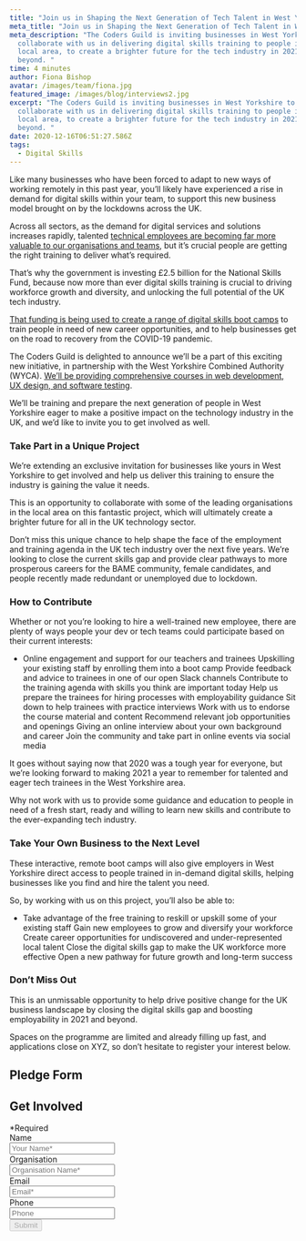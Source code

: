 ```yaml
---
title: "Join us in Shaping the Next Generation of Tech Talent in West Yorkshire "
meta_title: "Join us in Shaping the Next Generation of Tech Talent in West Yorkshire "
meta_description: "The Coders Guild is inviting businesses in West Yorkshire to
  collaborate with us in delivering digital skills training to people in the
  local area, to create a brighter future for the tech industry in 2021 and
  beyond. "
time: 4 minutes
author: Fiona Bishop
avatar: /images/team/fiona.jpg
featured_image: /images/blog/interviews2.jpg
excerpt: "The Coders Guild is inviting businesses in West Yorkshire to
  collaborate with us in delivering digital skills training to people in the
  local area, to create a brighter future for the tech industry in 2021 and
  beyond. "
date: 2020-12-16T06:51:27.586Z
tags:
  - Digital Skills
---
```

Like many businesses who have been forced to adapt to new ways of working remotely in this past year, you’ll likely have experienced a rise in demand for digital skills within your team, to support this new business model brought on by the lockdowns across the UK.

Across all sectors, as the demand for digital services and solutions increases rapidly, talented [technical employees are becoming far more valuable to our organisations and teams](https://thecodersguild.org.uk/blog/hiring-developer-apprentice-sme-thrive-2021/), but it’s crucial people are getting the right training to deliver what’s required. 

That’s why the government is investing £2.5 billion for the National Skills Fund, because now more than ever digital skills training is crucial to driving workforce growth and diversity, and unlocking the full potential of the UK tech industry. 

[That funding is being used to create a range of digital skills boot camps](https://www.skillsbootcamps.com/) to train people in need of new career opportunities, and to help businesses get on the road to recovery from the COVID-19 pandemic.

The Coders Guild is delighted to announce we’ll be a part of this exciting new initiative, in partnership with the West Yorkshire Combined Authority (WYCA). [We’ll be providing comprehensive courses in web development, UX design, and software testing](https://thecodersguild.org.uk/blog/free-tech-boot-camps-for-west-yorkshire/).

We’ll be training and prepare the next generation of people in West Yorkshire eager to make a positive impact on the technology industry in the UK, and we’d like to invite you to get involved as well. 

### Take Part in a Unique Project

We’re extending an exclusive invitation for businesses like yours in West Yorkshire to get involved and help us deliver this training to ensure the industry is gaining the value it needs.

This is an opportunity to collaborate with some of the leading organisations in the local area on this fantastic project, which will ultimately create a brighter future for all in the UK technology sector.

Don’t miss this unique chance to help shape the face of the employment and training agenda in the UK tech industry over the next five years. We’re looking to close the current skills gap and provide clear pathways to more prosperous careers for the BAME community, female candidates, and people recently made redundant or unemployed due to lockdown.

### How to Contribute 

Whether or not you’re looking to hire a well-trained new employee, there are plenty of ways people your dev or tech teams could participate based on their current interests:

* Online engagement and support for our teachers and trainees
  Upskilling your existing staff by enrolling them into a boot camp 
  Provide feedback and advice to trainees in one of our open Slack channels
  Contribute to the training agenda with skills you think are important today
  Help us prepare the trainees for hiring processes with employability guidance
  Sit down to help trainees with practice interviews 
  Work with us to endorse the course material and content
  Recommend relevant job opportunities and openings 
  Giving an online interview about your own background and career 
  Join the community and take part in online events via social media 

It goes without saying now that 2020 was a tough year for everyone, but we’re looking forward to making 2021 a year to remember for talented and eager tech trainees in the West Yorkshire area. 

Why not work with us to provide some guidance and education to people in need of a fresh start, ready and willing to learn new skills and contribute to the ever-expanding tech industry.

### Take Your Own Business to the Next Level 

These interactive, remote boot camps will also give employers in West Yorkshire direct access to people trained in in-demand digital skills, helping businesses like you find and hire the talent you need.

So, by working with us on this project, you’ll also be able to:

* Take advantage of the free training to reskill or upskill some of your existing staff 
  Gain new employees to grow and diversify your workforce 
  Create career opportunities for undiscovered and under-represented local talent
  Close the digital skills gap to make the UK workforce more effective 
  Open a new pathway for future growth and long-term success

### Don’t Miss Out 

This is an unmissable opportunity to help drive positive change for the UK business landscape by closing the digital skills gap and boosting employability in 2021 and beyond.

Spaces on the programme are limited and already filling up fast, and applications close on XYZ, so don’t hesitate to register your interest below. 



## Pledge Form

<div class="overflow-hidden md:max-w-xs md:mx-auto">
  <div>
    <h2 class="leading-3xl text-2xl">Get Involved</h2>
  </div>
  <form  method="POST" action="https://formspree.io/f/mzbkjqly" id="contact-form" class="relative">
    <div class="required-pop-up absolute text-red-100 w-full text-xs leading-xs text-right mb-2 hidden">*Required</div>
    <div>
      <div class="mb-4">
        <label for="full_name" class="sr-only">Name</label>
        <div class="relative">
          <input id="name" name="name" type="text" class="form-input-field rounded block w-full py-2 px-3 border-1 placeholder-black required" placeholder="Your Name*" maxlength="50" data-regex="^\[a-zA-Z ]+$" data-valid="false" required/>
          <span class="form-error text-xs leading-xs text-red-100" data-message="Only alphabetical values are allowed" aria-hidden="true" role="alert"></span>
        </div>
      </div>
      <div class="mb-4">
        <label for="org" >Organisation</label>
        <div class="relative">
          <input id="org" name="org" type="text" class="form-input-field rounded block w-full py-2 px-3 border-1 placeholder-black required" placeholder="Organisation Name*" maxlength="80" />
        </div>
      </div>
      <div class="mb-4">
        <label for="email" class="sr-only">Email</label>
        <div class="relative">
          <input name="_replyto" id="email" type="email" class="form-input-field rounded block w-full py-2 px-3 border-1 placeholder-black required" placeholder="Email*" maxlength="50" data-regex="\S+@\S+\.\S+" data-valid="false" required />
          <span class="form-error text-xs leading-xs text-red-100" data-message="Please check if provided email is correct" aria-hidden="true" role="alert"></span>
        </div>
      </div>
      <div class="mb-4">
        <label for="phone" class="sr-only">Phone</label>
        <div class="relative">
          <input id="phone" class="form-input-field rounded block w-full py-2 px-3 border-1 placeholder-black" maxlength="14" placeholder="Phone" data-valid="false" data-regex="^\[+0-9]+$"/>
          <span class="form-error text-xs leading-xs text-red-100" data-message="Only numeric values are allowed" aria-hidden="true" role="alert"></span>
        </div>
      </div>
    <div>
      <button type="submit" id="submit" class="contact-btn rounded font-heading font-bold w-full block py-2 px-6 border border-transparent text-white bg-blue-200 hover:bg-blue-100 focus:bg-blue-100 active:bg-blue-100 transition duration-150 ease-in-out" disabled>
        Submit
      </button>
    </div>
  </form>
</div>